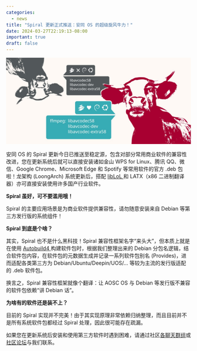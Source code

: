 ```yaml
---
categories:
  - news
title: "Spiral 更新正式推送：安同 OS 的超级旋风牛力！"
date: 2024-03-27T22:19:13-08:00
important: true
draft: false
---
```

![](/assets/news/2024-03-27-spiral.jpg)

安同 OS 的 Spiral 更新今日已推送至稳定源，包含对部分常用商业软件的兼容性改进，您在更新系统后就可以直接安装诸如金山 WPS for Linux、腾讯 QQ、微信、Google Chrome、Microsoft Edge 和 Spotify 等常用软件的官方 .deb 包啦！龙架构 (LoongArch) 系统更新后，搭配 [libLoL ](https://liblol.aosc.io/) 和 LATX（x86 二进制翻译器）亦可直接安装使用许多国产行业软件。

**Spiral 虽好，可不要滥用哦！**

Spiral 的主要应用场景是为商业软件提供兼容性，请勿随意安装来自 Debian 等第三方发行版的系统组件！

**Spiral 到底是个啥？**

其实，Spiral 也不是什么黑科技！Spiral 兼容性框架名字“来头大”，但本质上就是在使用 [Autobuild4 ](https://github.com/AOSC-Dev/autobuild4) 构建软件包时，根据我们整理出来的 Debian 分包名逻辑，结合软件包内容，在软件包的元数据生成并记录一系列软件包别名 (Provides)，进而适配各类第三方为 Debian/Ubuntu/Deepin/UOS/... 等较为主流的发行版适配的 .deb 软件包。

换言之，Spiral 兼容性框架就像个翻译：让 AOSC OS 与 Debian 等发行版不兼容的软件包依赖“讲 Debian 话”。

**为啥有的软件还是装不上？**

目前的 Spiral 实现并不完美！由于其实现原理非常依赖归纳整理，而且目前并不是所有系统软件包都经过 Spiral 处理，因此很可能存在疏漏。

如果您在更新系统后安装和使用第三方软件时遇到困难，请通过社区[各聊天群组](https://aosc.io/zh-cn/contact/)或[社区论坛](https://bbs.aosc.io/)与我们联系。